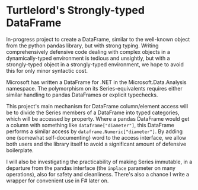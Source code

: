 # Turtlelord's Strongly-typed DataFrame

In-progress project to create a DataFrame, similar to the well-known object from the python pandas library, but with strong typing. Writing comprehensively defensive code dealing with complex objects in a dynamically-typed environment is tedious and unsightly, but with a strongly-typed object in a strongly-typed environment, we hope to avoid this for only minor syntactic cost.

Microsoft has written a DataFrame for .NET in the Microsoft.Data.Analysis namespace. The polymorphism on its Series-equivalents requires either similar handling to pandas DataFrames or explicit typechecks.

This project's main mechanism for DataFrame column/element access will be to divide the Series members of a DataFrame into typed categories, which will be accessed by property. Where a pandas DataFrame would get a column with something like `dataframe["diameter"]`, this DataFrame performs a similar access by `dataframe.Numeric["diameter"]`. By adding one (somewhat self-documenting) word to the access interface, we allow both users and the library itself to avoid a significant amount of defensive boilerplate.



I will also be investigating the practicability of making Series immutable, in a departure from the pandas interface (the `inplace` parameter on many operations), also for safety and cleanliness.
There's also a chance I write a wrapper for convenient use in F# later on.
